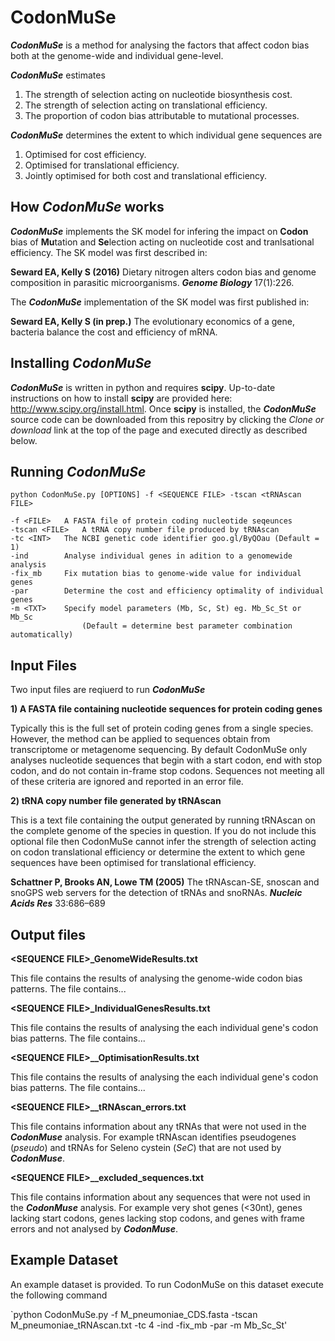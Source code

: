 # CodonMuSe
**_CodonMuSe_** is a method for analysing the factors that affect codon bias both at the genome-wide and individual gene-level. 

**_CodonMuSe_** estimates
1) The strength of selection acting on nucleotide biosynthesis cost.
2) The strength of selection acting on translational efficiency.
3) The proportion of codon bias attributable to mutational processes.

**_CodonMuSe_** determines the extent to which individual gene sequences are
1) Optimised for cost efficiency.
2) Optimised for translational efficiency.
3) Jointly optimised for both cost and translational efficiency.

## How _CodonMuSe_ works
**_CodonMuSe_** implements the SK model for infering the impact on **Codon** bias of **Mu**tation and **Se**lection acting on nucleotide cost and tranlsational efficiency. The SK model was first described in:

**Seward EA, Kelly S (2016)** Dietary nitrogen alters codon bias and genome composition in parasitic microorganisms. **_Genome Biology_** 17(1):226.

The **_CodonMuSe_** implementation of the SK model was first published in:

**Seward EA, Kelly S (in prep.)** The evolutionary economics of a gene, bacteria balance the cost and efficiency of mRNA.

## Installing _CodonMuSe_
**_CodonMuSe_** is written in python and requires **scipy**. Up-to-date instructions on how to install **scipy** are provided here: http://www.scipy.org/install.html. Once **scipy** is installed, the **_CodonMuSe_** source code can be downloaded from this repositry by clicking the _Clone or download_ link at the top of the page and executed directly as described below.


## Running _CodonMuSe_

`python CodonMuSe.py [OPTIONS] -f <SEQUENCE FILE> -tscan <tRNAscan FILE>`

	-f <FILE>	A FASTA file of protein coding nucleotide seqeunces
	-tscan <FILE>	A tRNA copy number file produced by tRNAscan
	-tc <INT>	The NCBI genetic code identifier goo.gl/ByQOau (Default = 1)
	-ind		Analyse individual genes in adition to a genomewide analysis
	-fix_mb		Fix mutation bias to genome-wide value for individual genes
	-par 		Determine the cost and efficiency optimality of individual genes
	-m <TXT>	Specify model parameters (Mb, Sc, St) eg. Mb_Sc_St or Mb_Sc 
	                (Default = determine best parameter combination automatically)

## Input Files

Two input files are reqiuerd to run **_CodonMuSe_** 

**1) A FASTA file containing nucleotide sequences for protein coding genes**

Typically this is the full set of protein coding genes from a single species. However, the method can be applied to sequences obtain from transcriptome or metagenome sequencing. By default CodonMuSe only analyses nucleotide sequences that begin with a start codon, end with stop codon, and do not contain in-frame stop codons. Sequences not meeting all of these criteria are ignored and reported in an error file.

**2) tRNA copy number file generated by tRNAscan**

This is a text file containing the output generated by running tRNAscan on the complete genome of the species in question. If you do not include this optional file then CodonMuSe cannot infer the strength of selection acting on codon translational efficiency or determine the extent to which gene sequences have been optimised for translational efficiency.

**Schattner P, Brooks AN, Lowe TM (2005)** The tRNAscan-SE, snoscan and snoGPS web servers for the detection of tRNAs and snoRNAs. **_Nucleic Acids Res_** 33:686–689


## Output files

**\<SEQUENCE FILE\>\_GenomeWideResults.txt** 

This file contains the results of analysing the genome-wide codon bias patterns. The file contains... 

**\<SEQUENCE FILE\>\_IndividualGenesResults.txt**

This file contains the results of analysing the each individual gene's codon bias patterns. The file contains... 

**\<SEQUENCE FILE\>__OptimisationResults.txt**

This file contains the results of analysing the each individual gene's codon bias patterns. The file contains... 

**\<SEQUENCE FILE\>__tRNAscan_errors.txt**

This file contains information about any tRNAs that were not used in the **_CodonMuse_** analysis. For example tRNAscan identifies pseudogenes (_pseudo_) and tRNAs for Seleno cystein (_SeC_) that are not used by **_CodonMuse_**.

**\<SEQUENCE FILE\>__excluded_sequences.txt**

This file contains information about any sequences that were not used in the **_CodonMuse_** analysis. For example very shot genes (\<30nt), genes lacking start codons, genes lacking stop codons, and genes with frame errors and not analysed by **_CodonMuse_**.

## Example Dataset

An example dataset is provided. To run CodonMuSe on this dataset execute the following command

`python CodonMuSe.py -f M_pneumoniae_CDS.fasta -tscan M_pneumoniae_tRNAscan.txt -tc 4 -ind -fix_mb -par -m Mb_Sc_St'
